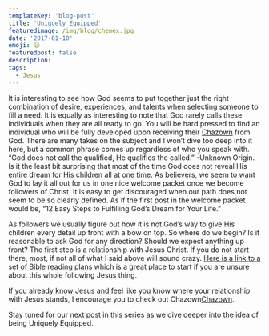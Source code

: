 ```yaml
---
templateKey: 'blog-post'
title: 'Uniquely Equipped'
featuredimage: /img/blog/chemex.jpg
date: '2017-01-10'
emoji: 😃
featuredpost: false
description:
tags:
  - Jesus
---
```


It is interesting to see how God seems to put together just the right combination of desire, experiences, and talents when selecting someone to fill a need. It is equally as interesting to note that God rarely calls these individuals when they are all ready to go. You will be hard pressed to find an individual who will be fully developed upon receiving their [Chazown](http://www.chazown.com/) from God. There are many takes on the subject and I won’t dive too deep into it here, but a common phrase comes up regardless of who you speak with. “God does not call the qualified, He qualifies the called.” -Unknown Origin. Is it the least bit surprising that most of the time God does not reveal His entire dream for His children all at one time. As believers, we seem to want God to lay it all out for us in one nice welcome packet once we become followers of Christ. It is easy to get discouraged when our path does not seem to be so clearly defined. As if the first post in the welcome packet would be, “12 Easy Steps to Fulfilling God’s Dream for Your Life.”

As followers we usually figure out how it is not God’s way to give His children every detail up front with a bow on top. So where do we begin? Is it reasonable to ask God for any direction? Should we expect anything up front? The first step is a relationship with Jesus Christ. If you do not start there, most, if not all of what I said above will sound crazy. [Here is a link to a set of Bible reading plans](https://www.bible.com/reading-plans-collection/1676) which is a great place to start if you are unsure about this whole following Jesus thing.

If you already know Jesus and feel like you know where your relationship with Jesus stands, I encourage you to check out Chazown[Chazown](http://www.chazown.com/).

Stay tuned for our next post in this series as we dive deeper into the idea of being Uniquely Equipped.
